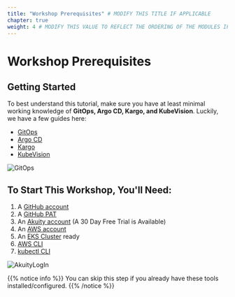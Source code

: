 ```yaml
---
title: "Workshop Prerequisites" # MODIFY THIS TITLE IF APPLICABLE
chapter: true
weight: 4 # MODIFY THIS VALUE TO REFLECT THE ORDERING OF THE MODULES IF APPLICABLE
---
```


# Workshop Prerequisites<!-- MODIFY THIS HEADING IF APPLICABLE -->

## Getting Started <!-- MODIFY THIS SUBHEADING -->
To best understand this tutorial, make sure you have at least minimal working knowledge of **GitOps, Argo CD, Kargo, and KubeVision**. Luckily, we have a few guides here:
<ul>
<li><a href="https://akuity.io/gitops">GitOps</a></li>
<li><a href="https://akuity.io/blog/deployment-made-easy-with-argo-cd">Argo CD</a></li>
<li><a href="https://akuity.io/blog/promotion-made-easy-with-kargo">Kargo</a></li>
<li><a href="https://akuity.io/blog/cluster-monitoring-made-easy-with-kubevision-kubevision-for-beginners">KubeVision</a></li>
</ul>

![GitOps](/images/GitOps.png)

## To Start This Workshop, You'll Need: 
<ol>
    <li>A <a href="https://github.com/">GitHub account</a></li>
    <li>A <a href="https://docs.github.com/en/authentication/keeping-your-account-and-data-secure/managing-your-personal-access-tokens">GitHub PAT</a></li>
    <li>An <a href="https://akuity.cloud">Akuity account</a> (A 30 Day Free Trial is Available)</li>
    <li>An <a href="https://aws.amazon.com/free/?all-free-tier.sort-by=item.additionalFields.SortRank&all-free-tier.sort-order=asc&awsf.Free%20Tier%20Types=*all&awsf.Free%20Tier%20Categories=*all">AWS account</a></li>
    <li>An <a href="https://docs.aws.amazon.com/eks/latest/userguide/getting-started.html">EKS Cluster</a> ready
    <li><a href="https://aws.amazon.com/cli/">AWS CLI</a></li>
    <li><a href="https://kubernetes.io/docs/reference/kubectl/">kubectl CLI</a></li>
</ol>

![AkuityLogIn](/images/AkuityLogIn.png)

{{% notice info %}}
You can skip this step if you already have these tools installed/configured.
{{% /notice %}}